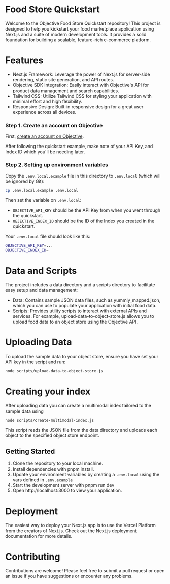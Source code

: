 # Food Store Quickstart

Welcome to the Objective Food Store Quickstart repository! This project is designed to help you kickstart your food marketplace application using Next.js and a suite of modern development tools. It provides a solid foundation for building a scalable, feature-rich e-commerce platform.

# Features

-   Next.js Framework: Leverage the power of Next.js for server-side rendering, static site generation, and API routes.
-   Objective SDK Integration: Easily interact with Objective's API for product data management and search capabilities.
-   Tailwind CSS: Utilize Tailwind CSS for styling your application with minimal effort and high flexibility.
-   Responsive Design: Built-in responsive design for a great user experience across all devices.

### Step 1. Create an account on Objective

First, [create an account on Objective](https://www.objective.inc/get-objective).

After following the quickstart example, make note of your API Key, and Index ID which you'll be needing later.

### Step 2. Setting up environment variables

Copy the `.env.local.example` file in this directory to `.env.local` (which will be ignored by Git):

```bash
cp .env.local.example .env.local
```

Then set the variable on `.env.local`:

-   `OBJECTIVE_API_KEY` should be the API Key from when you went through the quickstart.
-   `OBJECTIVE_INDEX_ID` should be the ID of the Index you created in the quickstart.

Your `.env.local` file should look like this:

```bash
OBJECTIVE_API_KEY=...
OBJECTIVE_INDEX_ID=
```

# Data and Scripts

The project includes a data directory and a scripts directory to facilitate easy setup and data management:

-   Data: Contains sample JSON data files, such as yummly_mapped.json, which you can use to populate your application with initial food data.
-   Scripts: Provides utility scripts to interact with external APIs and services. For example, upload-data-to-object-store.js allows you to upload food data to an object store using the Objective API.

# Uploading Data

To upload the sample data to your object store, ensure you have set your API key in the script and run:

```bash
node scripts/upload-data-to-object-store.js
```

# Creating your index

After uploading data you can create a multimodal index tailored to the sample data using

```bash
node scripts/create-multimodal-index.js
```

This script reads the JSON file from the data directory and uploads each object to the specified object store endpoint.

## Getting Started

1. Clone the repository to your local machine.
2. Install dependencies with pnpm install.
3. Update your environment variables by creating a `.env.local` using the vars defined in `.env.example`
4. Start the development server with pnpm run dev
5. Open http://localhost:3000 to view your application.

# Deployment

The easiest way to deploy your Next.js app is to use the Vercel Platform from the creators of Next.js. Check out the Next.js deployment documentation for more details.

# Contributing

Contributions are welcome! Please feel free to submit a pull request or open an issue if you have suggestions or encounter any problems.
